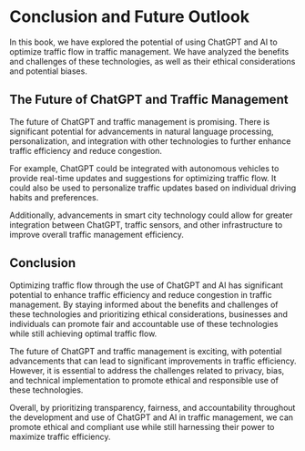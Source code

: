 Conclusion and Future Outlook
===================================================================================

In this book, we have explored the potential of using ChatGPT and AI to optimize traffic flow in traffic management. We have analyzed the benefits and challenges of these technologies, as well as their ethical considerations and potential biases.

The Future of ChatGPT and Traffic Management
--------------------------------------------

The future of ChatGPT and traffic management is promising. There is significant potential for advancements in natural language processing, personalization, and integration with other technologies to further enhance traffic efficiency and reduce congestion.

For example, ChatGPT could be integrated with autonomous vehicles to provide real-time updates and suggestions for optimizing traffic flow. It could also be used to personalize traffic updates based on individual driving habits and preferences.

Additionally, advancements in smart city technology could allow for greater integration between ChatGPT, traffic sensors, and other infrastructure to improve overall traffic management efficiency.

Conclusion
----------

Optimizing traffic flow through the use of ChatGPT and AI has significant potential to enhance traffic efficiency and reduce congestion in traffic management. By staying informed about the benefits and challenges of these technologies and prioritizing ethical considerations, businesses and individuals can promote fair and accountable use of these technologies while still achieving optimal traffic flow.

The future of ChatGPT and traffic management is exciting, with potential advancements that can lead to significant improvements in traffic efficiency. However, it is essential to address the challenges related to privacy, bias, and technical implementation to promote ethical and responsible use of these technologies.

Overall, by prioritizing transparency, fairness, and accountability throughout the development and use of ChatGPT and AI in traffic management, we can promote ethical and compliant use while still harnessing their power to maximize traffic efficiency.


